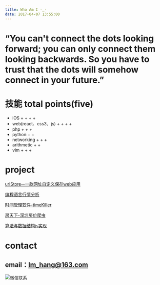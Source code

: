 ```yaml
---
title: Who Am I -_-
date: 2017-04-07 13:55:00
---
```


# “You can't connect the dots looking forward; you can only connect them looking backwards. So you have to trust that the dots will somehow connect in your future.”

# 技能  total points(five)
* iOS + + + +
* web(react、css3、js) + + + +  
* php + + +
* python + +
* networking + + +
* arithmetic + +
* vim + + +

# project 
[urlStore--一款网址自定义保存web应用](http://url.coderhelper.cn)

[编程语言行情分析](http://analysis.coderhelper.cn/graphics.html)

[时间管理软件-timeKiller](https://github.com/sanyueyuxincao/TimeKiller)

[房天下-深圳房价爬虫](https://github.com/sanyueyuxincao/train/blob/master/data_analysis/outstanding_project/fang.py)

[算法与数据结构js实现](https://github.com/sanyueyuxincao/stone/tree/master/stone/tech/dataStructure/js_demo)

# contact

## email：lm_hang@163.com
![微信联系](http://ok2nitkry.bkt.clouddn.com/wechat_s.png)